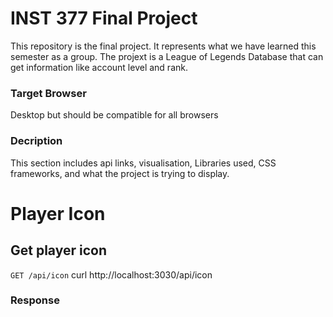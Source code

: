 # INST 377 Final Project
This repository is the final project. It represents what we have learned this semester as a group. The projext is a League of Legends Database that can get information like account level and rank. 

### Target Browser
Desktop but should be compatible for all browsers

### Decription
This section includes api links, visualisation, Libraries used, CSS frameworks, and what the project is trying to display.

# Player Icon

## Get player icon

`GET /api/icon`
        curl http://localhost:3030/api/icon

### Response




